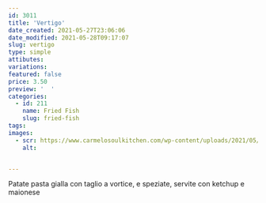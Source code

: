 ```yaml
---
id: 3011
title: 'Vertigo'
date_created: 2021-05-27T23:06:06
date_modified: 2021-05-28T09:17:07
slug: vertigo
type: simple
attibutes: 
variations:
featured: false
price: 3.50
preview: '  '
categories: 
  - id: 211
    name: Fried Fish
    slug: fried-fish
tags: 
images: 
  - scr: https://www.carmelosoulkitchen.com/wp-content/uploads/2021/05/VERTIGO-fs8.png
    alt: 


---
```


<p>Patate pasta gialla con taglio a vortice, e speziate, servite con ketchup e maionese</p>

